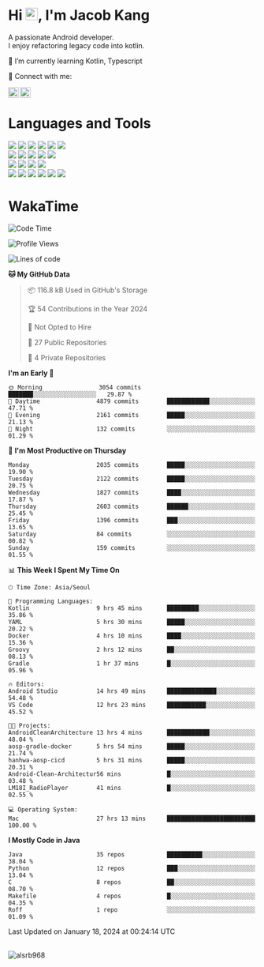 # Hi <img src="https://media.giphy.com/media/hvRJCLFzcasrR4ia7z/giphy.gif" width="25px">, I'm Jacob Kang
A passionate Android developer.
</br>
I enjoy refactoring legacy code into kotlin.

🌱 I’m currently learning Kotlin, Typescript

🤝 Connect with me:

<a href="https://www.linkedin.com/in/minkyu-kang-b7477b1b2/"><img align="left" src="https://raw.githubusercontent.com/yushi1007/yushi1007/main/images/linkedin.svg" alt="Minkyu Kang | LinkedIn" width="21px"/></a>
<a href="https://www.instagram.com/_jacob_kang/"><img align="left" src="https://raw.githubusercontent.com/yushi1007/yushi1007/main/images/instagram.svg" alt="Jacob Kang | Instagram" width="21px"/></a>

</br>

# Languages and Tools

<div align="left">
<img src="https://img.shields.io/badge/java-007396?logo=java&logoColor=white"/>
<img src="https://img.shields.io/badge/kotlin-7F52FF?logo=kotlin&logoColor=white"/>
<img src="https://img.shields.io/badge/python-3776AB?logo=python&logoColor=white"/>
<img src="https://img.shields.io/badge/bash shell-4EAA25?logo=gnubash&logoColor=white"/>
<img src="https://img.shields.io/badge/c-A8B9CC?logo=c&logoColor=white"/>
<img src="https://img.shields.io/badge/c++-00599C?logo=c%2b%2b&logoColor=white"/>
</div>
<div align="left">
<img src="https://img.shields.io/badge/git-F05032?logo=git&logoColor=white"/>
<img src="https://img.shields.io/badge/github-181717?logo=github&logoColor=white"/>
<img src="https://img.shields.io/badge/mysql-4479A1?logo=mysql&logoColor=white"/>
<img src="https://img.shields.io/badge/sqlite-003B57?logo=sqlite&logoColor=white"/>
<img src="https://img.shields.io/badge/amazon AWS-232F3E?logo=amazonaws&logoColor=white"/>
</div>
<div align="left">
<img src="https://img.shields.io/badge/android-3DDC84?logo=android&logoColor=white"/>
<img src="https://img.shields.io/badge/linux-FCC624?logo=linux&logoColor=white"/>
<img src="https://img.shields.io/badge/flask-000000?logo=flask&logoColor=white"/>
<img src="https://img.shields.io/badge/arduino-00979D?logo=arduino&logoColor=white"/>
</div>
<div align="left">
<img src="https://img.shields.io/badge/slack-4A154B?logo=slack&logoColor=white"/>
<img src="https://img.shields.io/badge/notion-000000?logo=notion&logoColor=white"/>
<img src="https://img.shields.io/badge/jira-0052CC?logo=jira&logoColor=white"/>
<img src="https://img.shields.io/badge/postman-FF6C37?logo=postman&logoColor=white"/>
<img src="https://img.shields.io/badge/intellij-000000?logo=intellijidea&logoColor=white"/>
<img src="https://img.shields.io/badge/pycharm-000000?logo=pycharm&logoColor=white"/>
</div>

# WakaTime

<!--START_SECTION:waka-->
![Code Time](http://img.shields.io/badge/Code%20Time-3%2C416%20hrs%2047%20mins-blue)

![Profile Views](http://img.shields.io/badge/Profile%20Views-2-blue)

![Lines of code](https://img.shields.io/badge/From%20Hello%20World%20I%27ve%20Written-6.7%20million%20lines%20of%20code-blue)

**🐱 My GitHub Data** 

> 📦 116.8 kB Used in GitHub's Storage 
 > 
> 🏆 54 Contributions in the Year 2024
 > 
> 🚫 Not Opted to Hire
 > 
> 📜 27 Public Repositories 
 > 
> 🔑 4 Private Repositories 
 > 
**I'm an Early 🐤** 

```text
🌞 Morning                3054 commits        ███████░░░░░░░░░░░░░░░░░░   29.87 % 
🌆 Daytime                4879 commits        ████████████░░░░░░░░░░░░░   47.71 % 
🌃 Evening                2161 commits        █████░░░░░░░░░░░░░░░░░░░░   21.13 % 
🌙 Night                  132 commits         ░░░░░░░░░░░░░░░░░░░░░░░░░   01.29 % 
```
📅 **I'm Most Productive on Thursday** 

```text
Monday                   2035 commits        █████░░░░░░░░░░░░░░░░░░░░   19.90 % 
Tuesday                  2122 commits        █████░░░░░░░░░░░░░░░░░░░░   20.75 % 
Wednesday                1827 commits        ████░░░░░░░░░░░░░░░░░░░░░   17.87 % 
Thursday                 2603 commits        ██████░░░░░░░░░░░░░░░░░░░   25.45 % 
Friday                   1396 commits        ███░░░░░░░░░░░░░░░░░░░░░░   13.65 % 
Saturday                 84 commits          ░░░░░░░░░░░░░░░░░░░░░░░░░   00.82 % 
Sunday                   159 commits         ░░░░░░░░░░░░░░░░░░░░░░░░░   01.55 % 
```


📊 **This Week I Spent My Time On** 

```text
🕑︎ Time Zone: Asia/Seoul

💬 Programming Languages: 
Kotlin                   9 hrs 45 mins       █████████░░░░░░░░░░░░░░░░   35.86 % 
YAML                     5 hrs 30 mins       █████░░░░░░░░░░░░░░░░░░░░   20.22 % 
Docker                   4 hrs 10 mins       ████░░░░░░░░░░░░░░░░░░░░░   15.36 % 
Groovy                   2 hrs 12 mins       ██░░░░░░░░░░░░░░░░░░░░░░░   08.13 % 
Gradle                   1 hr 37 mins        █░░░░░░░░░░░░░░░░░░░░░░░░   05.96 % 

🔥 Editors: 
Android Studio           14 hrs 49 mins      ██████████████░░░░░░░░░░░   54.48 % 
VS Code                  12 hrs 23 mins      ███████████░░░░░░░░░░░░░░   45.52 % 

🐱‍💻 Projects: 
AndroidCleanArchitecture 13 hrs 4 mins       ████████████░░░░░░░░░░░░░   48.04 % 
aosp-gradle-docker       5 hrs 54 mins       █████░░░░░░░░░░░░░░░░░░░░   21.74 % 
hanhwa-aosp-cicd         5 hrs 31 mins       █████░░░░░░░░░░░░░░░░░░░░   20.31 % 
Android-Clean-Architectur56 mins             █░░░░░░░░░░░░░░░░░░░░░░░░   03.48 % 
LM18I_RadioPlayer        41 mins             █░░░░░░░░░░░░░░░░░░░░░░░░   02.55 % 

💻 Operating System: 
Mac                      27 hrs 13 mins      █████████████████████████   100.00 % 
```

**I Mostly Code in Java** 

```text
Java                     35 repos            ██████████░░░░░░░░░░░░░░░   38.04 % 
Python                   12 repos            ███░░░░░░░░░░░░░░░░░░░░░░   13.04 % 
C                        8 repos             ██░░░░░░░░░░░░░░░░░░░░░░░   08.70 % 
Makefile                 4 repos             █░░░░░░░░░░░░░░░░░░░░░░░░   04.35 % 
Roff                     1 repo              ░░░░░░░░░░░░░░░░░░░░░░░░░   01.09 % 
```




 Last Updated on January 18, 2024 at 00:24:14 UTC
<!--END_SECTION:waka-->

</br>

<div align="left">
<img align="left" src="https://github-readme-stats.vercel.app/api/top-langs?username=alsrb968&show_icons=true&locale=en&layout=compact&theme=dark" alt="alsrb968" />
</div>
